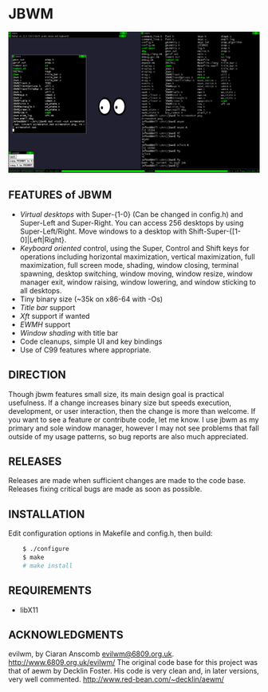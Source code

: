 # JBWM
![Screenshot](screenshot.png)

## FEATURES of JBWM
* *Virtual desktops* with Super-{1-0} (Can be changed in config.h)
and Super-Left and Super-Right.  You can access 256 desktops by
using Super-Left/Right.  Move windows to a desktop with
Shift-Super-{[1-0]|Left|Right}.
* *Keyboard oriented* control, using the Super, Control and Shift keys
for operations including horizontal maximization, vertical maximization,
full maximization, full screen mode, shading, window closing,
terminal spawning, desktop switching, window moving, window resize,
window manager exit, window raising, window lowering,
and window sticking to all desktops.
* Tiny binary size (~35k on x86-64 with -Os)
* *Title bar* support
* *Xft* support if wanted
* *EWMH* support
* *Window shading* with title bar
* Code cleanups, simple UI and key bindings
* Use of C99 features where appropriate.

## DIRECTION
Though jbwm features small size, its main design goal is practical usefulness.
If a change increases binary size but speeds execution, development, or user
interaction, then the change is more than welcome.  If you want to see a feature
or contribute code, let me know.  I use jbwm as my primary and sole window
manager, however I may not see problems that fall outside of my usage patterns,
so bug reports are also much appreciated.

## RELEASES
Releases are made when sufficient changes are made to the code base.  Releases
fixing critical bugs are made as soon as possible.

## INSTALLATION
Edit configuration options in Makefile and config.h, then build:
```sh
	$ ./configure
	$ make
	# make install
```

## REQUIREMENTS
* libX11

## ACKNOWLEDGMENTS

evilwm, by Ciaran Anscomb <evilwm@6809.org.uk>.  http://www.6809.org.uk/evilwm/
The original code base for this project was that of aewm by Decklin
Foster.  His code is very clean and, in later versions, very well
commented.  http://www.red-bean.com/~decklin/aewm/
